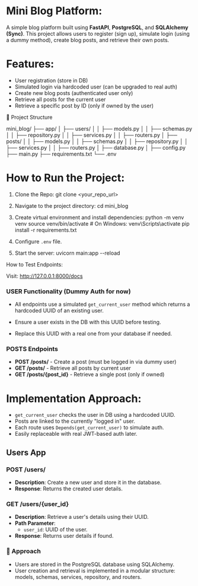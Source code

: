 # Mini Blog Platform:
A simple blog platform built using **FastAPI**, **PostgreSQL**, and **SQLAlchemy (Sync)**. This project allows users to register (sign up), simulate login (using a dummy method), create blog posts, and retrieve their own posts.

# Features:
- User registration (store in DB)
- Simulated login via hardcoded user (can be upgraded to real auth)
- Create new blog posts (authenticated user only)
- Retrieve all posts for the current user
- Retrieve a specific post by ID (only if owned by the user)

📁 Project Structure

mini_blog/
├── app/
│   ├── users/
│   │   ├── models.py
│   │   ├── schemas.py
│   │   ├── repository.py
│   │   ├── services.py
│   │   ├── routers.py
│   ├── posts/
│   │   ├── models.py
│   │   ├── schemas.py
│   │   ├── repository.py
│   │   ├── services.py
│   │   ├── routers.py
│   ├── database.py
│   ├── config.py
├── main.py
├── requirements.txt
└── .env

# How to Run the Project:

1. Clone the Repo:
   git clone <your_repo_url>

2. Navigate to the project directory:
   cd mini_blog

3. Create virtual environment and install dependencies:
   python -m venv venv
   source venv/bin/activate  # On Windows: venv\Scripts\activate
   pip install -r requirements.txt

4. Configure `.env` file.

5. Start the server:
   uvicorn main:app --reload

How to Test Endpoints:

Visit: http://127.0.0.1:8000/docs

### USER Functionality (Dummy Auth for now)

- All endpoints use a simulated `get_current_user` method which returns a hardcoded UUID of an existing user.

- Ensure a user exists in the DB with this UUID before testing.

- Replace this UUID with a real one from your database if needed.

### POSTS Endpoints

- **POST /posts/** - Create a post (must be logged in via dummy user)
- **GET /posts/** - Retrieve all posts by current user
- **GET /posts/{post_id}** - Retrieve a single post (only if owned)

# Implementation Approach:

- `get_current_user` checks the user in DB using a hardcoded UUID.
- Posts are linked to the currently "logged in" user.
- Each route uses `Depends(get_current_user)` to simulate auth.
- Easily replaceable with real JWT-based auth later.


## Users App

###  POST /users/
- **Description**: Create a new user and store it in the database.
- **Response**:
  Returns the created user details.

###  GET /users/{user_id}
- **Description**: Retrieve a user's details using their UUID.
- **Path Parameter**:
  - `user_id`: UUID of the user.
- **Response**:
  Returns user details if found.

### 🧠 Approach
- Users are stored in the PostgreSQL database using SQLAlchemy.
- User creation and retrieval is implemented in a modular structure: models, schemas, services, repository, and routers.
